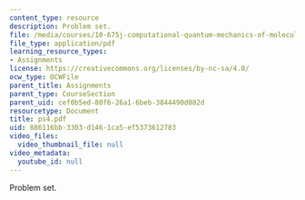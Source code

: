 ```yaml
---
content_type: resource
description: Problem set.
file: /media/courses/10-675j-computational-quantum-mechanics-of-molecular-and-extended-systems-fall-2004/886116bb3303d1461ca5ef5373612783_ps4.pdf
file_type: application/pdf
learning_resource_types:
- Assignments
license: https://creativecommons.org/licenses/by-nc-sa/4.0/
ocw_type: OCWFile
parent_title: Assignments
parent_type: CourseSection
parent_uid: cef0b5ed-80f6-26a1-6beb-3844490d082d
resourcetype: Document
title: ps4.pdf
uid: 886116bb-3303-d146-1ca5-ef5373612783
video_files:
  video_thumbnail_file: null
video_metadata:
  youtube_id: null
---
```

Problem set.